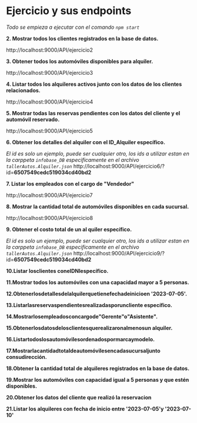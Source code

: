 # Ejercicio y sus endpoints

_Todo se empieza a ejecutar con el comando ```npm start```_

**2. Mostrar todos los clientes registrados en la base de datos.**

http://localhost:9000/API/ejercicio2

**3. Obtener todos los automóviles disponibles para alquiler.**

http://localhost:9000/API/ejercicio3

**4. Listar todos los alquileres activos junto con los datos de los clientes relacionados.**

http://localhost:9000/API/ejercicio4

**5. Mostrar todas las reservas pendientes con los datos del cliente y el automóvil reservado.**

http://localhost:9000/API/ejercicio5

**6. Obtener los detalles del alquiler con el ID_Alquiler específico.**

_El id es solo un ejemplo, puede ser cualquier otro, los ids a utilizar estan en la carppeta `infobase_DB` especificamente en el archivo `tallerAutos.Alquiler.json`_
http://localhost:9000/API/ejercicio6/?id=__6507549cedc519034cd40bd2__

**7. Listar los empleados con el cargo de "Vendedor"**

http://localhost:9000/API/ejercicio7

**8. Mostrar la cantidad total de automóviles disponibles en cada sucursal.**

http://localhost:9000/API/ejercicio8

**9. Obtener el costo total de un al quiler específico.**

_El id es solo un ejemplo, puede ser cualquier otro, los ids a utilizar estan en la carppeta `infobase_DB` especificamente en el archivo `tallerAutos.Alquiler.json`_
http://localhost:9000/API/ejercicio9/?id=__6507549cedc519034cd40bd2__

**10.Listar losclientes conelDNIespecífico.**



**11.Mostrar todos los automóviles con una capacidad mayor a 5 personas.**



**12.Obtenerlosdetallesdelalquilerquetienefechadeinicioen '2023-07-05'.**



**13.Listarlasreservaspendientesrealizadasporuncliente específico.**



**14.Mostrarlosempleadosconcargode"Gerente"o"Asistente".**



**15.Obtenerlosdatosdelosclientesquerealizaronalmenosun alquiler.**



**16.Listartodoslosautomóvilesordenadospormarcaymodelo.**



**17.Mostrarlacantidadtotaldeautomóvilesencadasucursaljunto consudirección.**



**18.Obtener la cantidad total de alquileres registrados en la base de datos.**



**19.Mostrar los automóviles con capacidad igual a 5 personas y que estén disponibles.**



**20.Obtener los datos del cliente que realizó la reservacion**



**21.Listar los alquileres con fecha de inicio entre '2023-07-05'y '2023-07-10'**